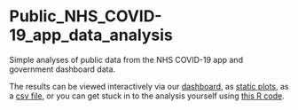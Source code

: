 # Public_NHS_COVID-19_app_data_analysis
Simple analyses of public data from the NHS COVID-19 app and government dashboard data.

The results can be viewed interactively via our [dashboard](https://bdi-pathogens.shinyapps.io/NHS-COVID-19-app-statistics/), as [static plots](https://github.com/MichelleKendall/Public_NHS_COVID-19_app_data_analysis/tree/master/plots), as a [csv file](https://github.com/MichelleKendall/Public_NHS_COVID-19_app_data_analysis/blob/master/data/public_app_data_summary.csv), or you can get stuck in to the analysis yourself using [this R code](https://github.com/MichelleKendall/Public_NHS_COVID-19_app_data_analysis/blob/master/prep/get_and_prepare_data.R).
